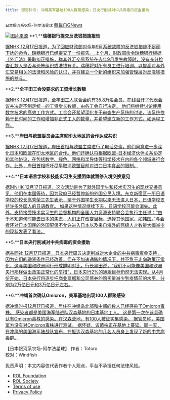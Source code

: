 ```yaml
---
title: 银河快讯: 冲绳美军基地100人群聚感染；日央行削减对中共病毒的资金援助
---
```

`日本银河系农场-阿尔法星球` [轉載自GNews](https://gnews.org/zh-hans/1768610/)

![](https://assets.gnews.org/wp-content/uploads/2021/12/图片1-94.png)[图片来源](https://www.okinawatimes.co.jp/)
**1.****瑞穗银行提交反洗钱措施报告**

[据NHK 12月17日报道，为了回应财政部对今年9月系统故障的反洗钱措施不足而下达的命令，瑞穗银行已经提交了一份报告。 上个月，财政部命令瑞穗银行根据《外汇法》采取纠正措施，称其外汇交易系统在去年9月发生故障时，没有充分检查汇款人是否与恐怖组织或洗钱有关。瑞穗将对所有员工进行培训，以提高对与外汇交易相关的法律和风险的认识，并将建立一个新的组织来加强管理层对反洗钱措施的参与。](https://www3.nhk.or.jp/news/html/20211217/k10013393261000.html)

**2.****全丰田工会没要求的工资增长数额**

[据NHK 12月17日报道，全丰田工人联合会约有35.8万名会员，在线召开了代表会议并决定不制定统一的工资增长数额，由各工会自行决定。 他们将继续讨论使用数字技术的高效工作方式。工合会还希望深化关于审查生产系统的讨论，该系统依赖于长时间的工作和增加非正式工人的数量，并希望建立新的工作方式，如远程工作。](https://www3.nhk.or.jp/news/html/20211217/k10013393381000.html)

**3.****岸田与欧盟委员会主席就印太地区的合作达成共识**

[据NHK 12月17日报道，岸田首相与欧盟主席进行了电话交谈，他们同意进一步深化日本和欧盟在印太地区的合作。他们还确认将根据欧盟-日本经济伙伴关系协定和其他协议，在包括数字、绿色、网络和半导体等科学技术在内的各个领域进行合作。此外，岸田首相呼吁尽早取消欧盟目前对进口日本食品的限制。](https://www3.nhk.or.jp/news/html/20211217/k10013393361000.html)

**4.****日本语言学校和技能实习生支援团体就暂停入境交换意见**

[据时NHK 12月17日报道，这次活动是为了就外国学生和技术实习生的现状交换意见，他们在本国等待，因为政府已经暂停新的外国公民入境。东京新宿区一所日语学校的校长高秀荣三先生表示，鉴于外国学生长期以来无法进入日本，日语学校支持许多外国人的日语教育。 如果这种情况继续下去，日语学校可能会消失。此外，支持接受技术实习生的监督机构的全国人力资源支持联合会执行主任说：“由于不知道何时能去日本的焦虑，人们正在改变目标，选择其他国家，如韩国。”与会者还对日本国民的外国配偶不允许进入日本以及来自海外的高级人才数量大幅减少的现状发表了看法。](https://www3.nhk.or.jp/news/html/20211217/k10013391781000.html?utm_int=news-international_contents_list-items_020)

**5.****日本央行削减对中共病毒的资金援助**

[据共同社 12月17日报道，日本央行周五决定削减对大企业的中共病毒资金支持，因为它们的融资条件已经改善，但在不加速通胀的情况下，并不急于走向政策正常化，这与美国和欧洲同行形成鲜明对比。行长黑田说，“我们不可能像美国和欧洲央行那样做出政策正常化的举措”，日本央行2%的通胀目标仍然无法实现。从4月份开始，日本央行将逐步把商业票据和公司债券的购买量减少到疫情前的水平，分别为2万亿日元和3万亿日元左右。](https://english.kyodonews.net/news/2021/12/704a25e6b60f-update1-boj-trims-covid-19-funding-support-maintains-easing-policy.html)

**6.****冲绳首次确认Omicron，美军基地出现100人群聚感染**

[据冲绳时报12月17日报道，居住在冲绳岛北部和中部的数人已经感染了Omicron毒株。 感染者都是美国海军陆战队汉森基地的日本基地工人。 这是第一次在该县确认有Omicron毒株的感染。在汉森营地，有100人被证实集感染。 据官员称，美国军方没有对Omicron毒株进行测试。 据怀疑，该菌株正在基地上蔓延。同一天，在冲绳的美国海军陆战队宣布，在抵达汉森基地的几名人员身上发现了新的中共病毒群。](https://news.yahoo.co.jp/articles/437e2a1b9e8e989979455b13303d58e517391e57)

【日本银河系农场-阿尔法星球】
作者：Totoro  
校对：Windfish

 

免责声明：本文内容仅代表作者个人观点，平台不承担任何法律风险。

- [ROL Foundation](https://rolfoundation.org/)
- [ROL Society](https://rolsociety.org/)
- [Terms of use](https://gnews.org/terms-of-use-3/)
- [Privacy Policy](https://gnews.org/privacy-policy/)
